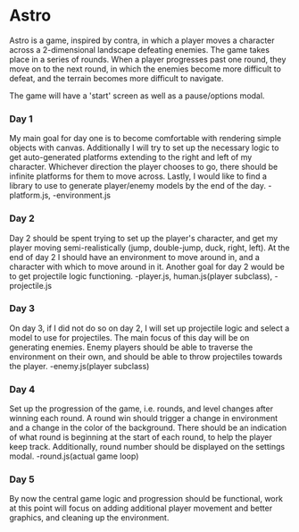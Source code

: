 # Astro

Astro is a game, inspired by contra, in which a player moves a character across a 2-dimensional landscape defeating enemies. The game takes
place in a series of rounds. When a player progresses past one round, they move on to the next round, in which the enemies 
become more difficult to defeat, and the terrain becomes more difficult to navigate.

The game will have a 'start' screen as well as a pause/options modal.

### Day 1
My main goal for day one is to become comfortable with rendering simple objects with canvas. Additionally I will try to set 
up the necessary logic to get auto-generated platforms extending to the right and left of my character. Whichever direction 
the player chooses to go, there should be infinite platforms for them to move across. Lastly, I would like to find a library 
to use to generate player/enemy models by the end of the day. -platform.js, -environment.js

### Day 2
Day 2 should be spent trying to set up the player's character, and get my player moving semi-realistically 
(jump, double-jump, duck, right, left). At the end of day 2 I should have an environment to move around in, and a character 
with which to move around in it. Another goal for day 2 would be to get projectile logic functioning.
-player.js, human.js(player subclass), -projectile.js

### Day 3
On day 3, if I did not do so on day 2, I will set up projectile logic and select a model to use for projectiles. The 
main focus of this day will be on generating enemies. Enemy players should be able to traverse the environment on their own,
and should be able to throw projectiles towards the player.
-enemy.js(player subclass)

### Day 4
Set up the progression of the game, i.e. rounds, and level changes after winning each round. A round win should trigger a 
change in environment and a change in the color of the background. There should be an indication of what round is beginning 
at the start of each round, to help the player keep track. Additionally, round number should be displayed on the settings modal.
-round.js(actual game loop)

### Day 5
By now the central game logic and progression should be functional, work at this point will focus on adding additional 
player movement and better graphics, and cleaning up the environment.
